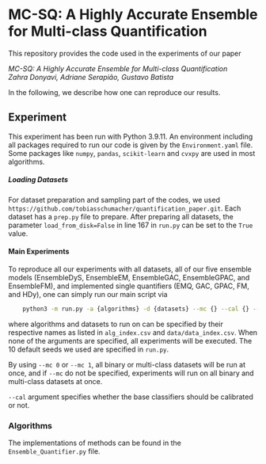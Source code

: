 # MC-SQ: A Highly Accurate Ensemble for Multi-class Quantification

This repository provides the code used in the experiments of our paper

*MC-SQ: A Highly Accurate Ensemble for Multi-class Quantification*  
*Zahra Donyavi, Adriane Serapião, Gustavo Batista*



In the following, we describe how one can reproduce our results.


## Experiment

This experiment has been run with Python 3.9.11. An environment including all packages required to run our code is given by the ```Environment.yaml``` file. Some packages like ```numpy```, ```pandas```, ```scikit-learn``` and ```cvxpy``` are used in most algorithms.


##### Loading Datasets

For dataset preparation and sampling part of the codes, we used ```https://github.com/tobiasschumacher/quantification_paper.git```. Each dataset has a ```prep.py``` file to prepare. After preparing all datasets, the parameter ```load_from_disk=False``` in line 167 in ```run.py``` can be set to the ```True``` value.


#### Main Experiments

To reproduce all our experiments with all datasets, all of our five ensemble models (EnsembleDyS, EnsembleEM, EnsembleGAC, EnsembleGPAC, and EnsembleFM), and implemented single quantifiers (EMQ, GAC, GPAC, FM, and HDy), one can simply run our main script via 

```bash
    python3 -m run.py -a {algorithms} -d {datasets} --mc {} --cal {} --seeds {seeds} 
```

where algorithms and datasets to run on can be specified by their respective names as listed in ```alg_index.csv``` and ```data/data_index.csv```. When none of the arguments are specified, all experiments will be executed. The 10 default seeds we used are specified in ```run.py```.

By using ```--mc 0``` or ```--mc 1```, all binary or multi-class datasets will be run at once, and if ```--mc``` do not be specified, experiments will run on all binary and multi-class datasets at once.

```--cal``` argument specifies whether the base classifiers should be calibrated or not.


### Algorithms

The implementations of methods can be found in the ```Ensemble_Quantifier.py``` file. 






